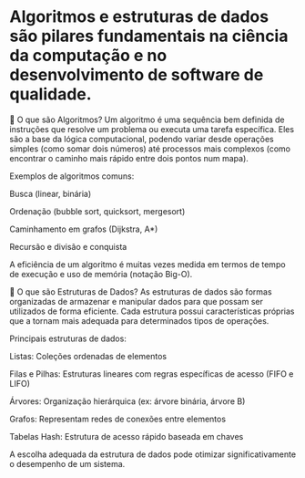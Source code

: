 # Algoritmos e estruturas de dados são pilares fundamentais na ciência da computação e no desenvolvimento de software de qualidade.
🔄 O que são Algoritmos?
Um algoritmo é uma sequência bem definida de instruções que resolve um problema ou executa uma tarefa específica. Eles são a base da lógica computacional, podendo variar desde operações simples (como somar dois números) até processos mais complexos (como encontrar o caminho mais rápido entre dois pontos num mapa).

Exemplos de algoritmos comuns:

Busca (linear, binária)

Ordenação (bubble sort, quicksort, mergesort)

Caminhamento em grafos (Dijkstra, A*)

Recursão e divisão e conquista

A eficiência de um algoritmo é muitas vezes medida em termos de tempo de execução e uso de memória (notação Big-O).

🧱 O que são Estruturas de Dados?
As estruturas de dados são formas organizadas de armazenar e manipular dados para que possam ser utilizados de forma eficiente. Cada estrutura possui características próprias que a tornam mais adequada para determinados tipos de operações.

Principais estruturas de dados:

Listas: Coleções ordenadas de elementos

Filas e Pilhas: Estruturas lineares com regras específicas de acesso (FIFO e LIFO)

Árvores: Organização hierárquica (ex: árvore binária, árvore B)

Grafos: Representam redes de conexões entre elementos

Tabelas Hash: Estrutura de acesso rápido baseada em chaves

A escolha adequada da estrutura de dados pode otimizar significativamente o desempenho de um sistema.